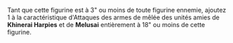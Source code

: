 Tant que cette figurine est à 3" ou moins de toute  figurine ennemie, ajoutez  1 à la 
caractéristique  d'Attaques des armes de mêlée des unités amies de **Khinerai Harpies** 
et de **Melusai** entièrement à 18" ou moins de cette figurine.